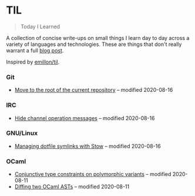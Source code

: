 # TIL

> Today I Learned

A collection of concise write-ups on small things I learn day to day across a
variety of languages and technologies. These are things that don't really
warrant a full [blog post](https://www.craigfe.io/#--articles).

Inspired by [emillon/til](https://github.com/emillon/til).

<!-- BEGIN:TOC -->
### Git
- [Move to the root of the current repository](./git/move-to-the-root-of-the-current-repository.md) – modified 2020-08-16
### IRC
- [Hide channel operation messages](./irc/hide-channel-operation-messages.md) – modified 2020-08-16
### GNU/Linux
- [Managing dotfile symlinks with Stow](./linux/managing-dotfile-symlinks-with-stow.md) – modified 2020-08-16
### OCaml
- [Conjunctive type constraints on polymorphic variants](./ocaml/conjunctive-type-constraints-on-polymorphic-variants.md) – modified 2020-08-11
- [Diffing two OCaml ASTs](./ocaml/diffing-two-ocaml-asts.md) – modified 2020-08-11
<!-- END:TOC -->

